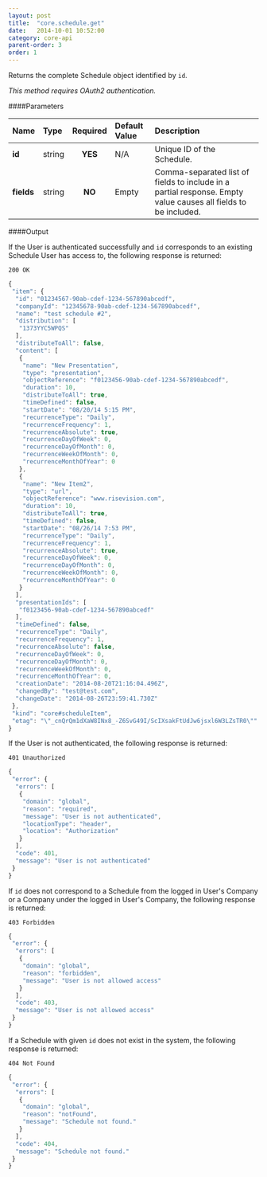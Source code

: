 ```yaml
---
layout: post
title:  "core.schedule.get"
date:   2014-10-01 10:52:00
category: core-api
parent-order: 3
order: 1
---
```


Returns the complete Schedule object identified  by `id`.

*This method requires OAuth2 authentication.*

####Parameters

| Name    | Type   | Required | Default Value | Description |
|:--------|:-------|:--------:|:--------------|:------------|
| **id**  | string |  **YES**  | N/A | Unique ID of the Schedule. |
| **fields**  | string |  **NO**  | Empty | Comma-separated list of fields to include in a partial response. Empty value causes all fields to be included. |

####Output

If the User is authenticated successfully and `id` corresponds to an existing Schedule User has access to, the following response is returned:

```200 OK```

```javascript
{
 "item": {
  "id": "01234567-90ab-cdef-1234-567890abcedf",
  "companyId": "12345678-90ab-cdef-1234-567890abcedf",
  "name": "test schedule #2",
  "distribution": [
   "1373YYC5WPQS"
  ],
  "distributeToAll": false,
  "content": [
   {
    "name": "New Presentation",
    "type": "presentation",
    "objectReference": "f0123456-90ab-cdef-1234-567890abcedf",
    "duration": 10,
    "distributeToAll": true,
    "timeDefined": false,
    "startDate": "08/20/14 5:15 PM",
    "recurrenceType": "Daily",
    "recurrenceFrequency": 1,
    "recurrenceAbsolute": true,
    "recurrenceDayOfWeek": 0,
    "recurrenceDayOfMonth": 0,
    "recurrenceWeekOfMonth": 0,
    "recurrenceMonthOfYear": 0
   },
   {
    "name": "New Item2",
    "type": "url",
    "objectReference": "www.risevision.com",
    "duration": 10,
    "distributeToAll": true,
    "timeDefined": false,
    "startDate": "08/26/14 7:53 PM",
    "recurrenceType": "Daily",
    "recurrenceFrequency": 1,
    "recurrenceAbsolute": true,
    "recurrenceDayOfWeek": 0,
    "recurrenceDayOfMonth": 0,
    "recurrenceWeekOfMonth": 0,
    "recurrenceMonthOfYear": 0
   }
  ],
  "presentationIds": [
   "f0123456-90ab-cdef-1234-567890abcedf"
  ],
  "timeDefined": false,
  "recurrenceType": "Daily",
  "recurrenceFrequency": 1,
  "recurrenceAbsolute": false,
  "recurrenceDayOfWeek": 0,
  "recurrenceDayOfMonth": 0,
  "recurrenceWeekOfMonth": 0,
  "recurrenceMonthOfYear": 0,
  "creationDate": "2014-08-20T21:16:04.496Z",
  "changedBy": "test@test.com",
  "changeDate": "2014-08-26T23:59:41.730Z"
 },
 "kind": "core#scheduleItem",
 "etag": "\"_cnQrQm1dXaW8INx8_-Z6SvG49I/ScIXsakFtUdJw6jsxl6W3LZsTR0\""
}
```


If the User is not authenticated, the following response is returned:

```401 Unauthorized```
 
```javascript
{
 "error": {
  "errors": [
   {
    "domain": "global",
    "reason": "required",
    "message": "User is not authenticated",
    "locationType": "header",
    "location": "Authorization"
   }
  ],
  "code": 401,
  "message": "User is not authenticated"
 }
}
```

If `id` does not correspond to a Schedule from the logged in User's Company or a Company under the logged in User's Company, the following response is returned:

```403 Forbidden```
 
```javascript
{
 "error": {
  "errors": [
   {
    "domain": "global",
    "reason": "forbidden",
    "message": "User is not allowed access"
   }
  ],
  "code": 403,
  "message": "User is not allowed access"
 }
}
```

If a Schedule with given `id` does not exist in the system, the following response is returned:

```404 Not Found```
 
```javascript
{
 "error": {
  "errors": [
   {
    "domain": "global",
    "reason": "notFound",
    "message": "Schedule not found."
   }
  ],
  "code": 404,
  "message": "Schedule not found."
 }
}
```
